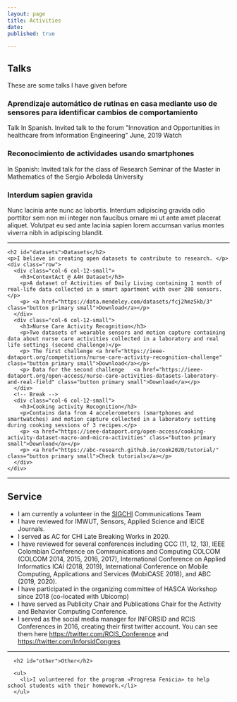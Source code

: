 ```yaml
---
layout: page
title: Activities
date:
published: true

---
```

<section>
  <!-- Content -->
    <h2 id="content">Talks</h2>
    <p>These are some talks I have given before</p>
    <div class="row">
      <div class="col-6 col-12-small">
        <h3>Aprendizaje automático de rutinas en casa mediante uso de sensores para identificar cambios de comportamiento</h3>
        <p>Talk In Spanish. Invited talk to the forum "Innovation and Opportunities in healthcare from Information Engineering"  June, 2019
          <a ref=https://sistemas.uniandes.edu.co/foro/mine/2019/> Watch </a></p>
      </div>
      <div class="col-6 col-12-small">
        <h3>Reconocimiento de actividades usando smartphones</h3>
        <p>In Spanish: Invited talk for the class of Research Seminar of the Master in Mathematics of the Sergio Arboleda University</p>
      </div>
      <!-- Break -->
      <div class="col-6 col-12-small">
        <h3>Interdum sapien gravida</h3>
        <p>Nunc lacinia ante nunc ac lobortis. Interdum adipiscing gravida odio porttitor sem non mi integer non faucibus ornare mi ut ante amet placerat aliquet. Volutpat eu sed ante lacinia sapien lorem accumsan varius montes viverra nibh in adipiscing blandit.</p>
      </div>
    </div>

  <hr class="major" />

  <!-- Elements -->
    <h2 id="datasets">Datasets</h2>
    <p>I believe in creating open datasets to contribute to research. </p>
    <div class="row">
      <div class="col-6 col-12-small">
        <h3>ContextAct @ A4H Dataset</h3>
        <p>A dataset of Activities of Daily Living containing 1 month of real-life data collected in a smart apartment with over 200 sensors.</p>
        <p>	<a href="https://data.mendeley.com/datasets/fcj2hmz5kb/3" class="button primary small">Download</a></p>
      </div>
      <div class="col-6 col-12-small">
        <h3>Nurse Care Activity Recognition</h3>
        <p>Two datasets of wearable sensors and motion capture containing data about nurse care activities collected in a laboratory and real life settings (second challenge)</p>
        <p> The first challenge	<a href="https://ieee-dataport.org/competitions/nurse-care-activity-recognition-challenge" class="button primary small">Download</a></p>
        <p> Data for the second challenge	<a href="https://ieee-dataport.org/open-access/nurse-care-activities-datasets-laboratory-and-real-field" class="button primary small">Download</a></p>
      </div>
      <!-- Break -->
      <div class="col-6 col-12-small">
        <h3>Cooking activity Recognition</h3>
        <p>Contains data from 4 accelerometers (smartphones and smartwatches) and motion capture collected in a laboratory setting during cooking sessions of 3 recipes.</p>
        <p>	<a href="https://ieee-dataport.org/open-access/cooking-activity-dataset-macro-and-micro-activities" class="button primary small">Download</a></p>
        <p>	<a href="https://abc-research.github.io/cook2020/tutorial/" class="button primary small">Check tutorials</a></p>
      </div>
    </div>
    
  <hr class="major" />
    <!-- Elements -->
      <h2 id="service">Service</h2>
      <div class="row">
      <ul>
      <li>I am currently a volunteer in the <a href="https://sigchi.org/">SIGCHI</a> Communications Team</li>
      <li>I have reviewed for IMWUT, Sensors, Applied Science and IEICE Journals.</li>
      <li>I served as AC for CHI Late Breaking Works in 2020.</li>
      <li>I have reviewed for several conferences including CCC (11, 12, 13), IEEE Colombian Conference on Communications and Computing COLCOM (COLCOM 2014, 2015, 2016, 2017), International Conference on Applied Informatics ICAI (2018, 2019), International Conference on Mobile Computing, Applications and Services (MobiCASE 2018), and ABC (2019, 2020).</li>
      <li>I have participated in the organizing committee of HASCA Workshop since 2018 (co-located with Ubicomp)</li>
      <li>I have served as Publicity Chair and Publications Chair for the Activity and Behavior Computing Conference.</li>
      <li>I served as the social media manager for INFORSID and RCIS Conferences in 2016, creating their first twitter account. You can see them here <a href="https://twitter.com/RCIS_Conference" rel="nofollow">https://twitter.com/RCIS_Conference</a> and <a href="https://twitter.com/InforsidCongres" rel="nofollow">https://twitter.com/InforsidCongres</a></li>
      </ul>
      </div>

  <hr class="major" />

      <h2 id="other">Other</h2>

      <ul>
        <li>I volunteered for the program «Progresa Fenicia» to help school students with their homework.</li>
      </ul>

</section>
